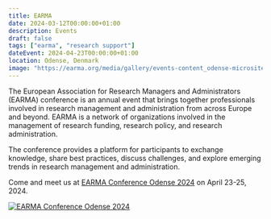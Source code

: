 ```yaml
---
title: EARMA
date: 2024-03-12T00:00:00+01:00
description: Events
draft: false
tags: ["earma", "research support"]
dateEvent: 2024-04-23T00:00:00+01:00
location: Odense, Denmark
image: "https://earma.org/media/gallery/events-content_odense-microsite-banner-updated.jpg"
---
```


The European Association for Research Managers and Administrators (EARMA) conference is an annual event that brings together professionals involved in research management and administration from across Europe and beyond. EARMA is a network of organizations involved in the management of research funding, research policy, and research administration.

The conference provides a platform for participants to exchange knowledge, share best practices, discuss challenges, and explore emerging trends in research management and administration.

Come and meet us at [EARMA Conference Odense 2024][earma] on April 23-25, 2024.

[![EARMA Conference Odense 2024](https://earma.org/media/gallery/events-content_odense-microsite-banner-updated.jpg)][earma]

<!-- links -->

[earma]: https://earma.org/conferences/earma-conference-odense-2024
